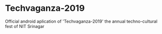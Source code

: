 # Techvaganza-2019
Official android aplication of 'Techvaganza-2019' the annual techno-cultural fest of NIT Srinagar

